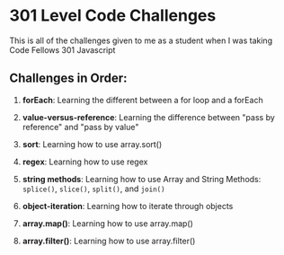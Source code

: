 # 301 Level Code Challenges

This is all of the challenges given to me as a student when I was taking Code Fellows 301 Javascript

## Challenges in Order:

  1. **forEach**: Learning the different between a for loop and a forEach

  2. **value-versus-reference**: Learning the difference between "pass by reference" and "pass by value"

  3. **sort**: Learning how to use array.sort()

  4. **regex**: Learning how to use regex

  5. **string methods**: Learning how to use Array and String Methods: `splice()`, `slice()`, `split()`, and `join()`

  6. **object-iteration**: Learning how to iterate through objects

  7. **array.map()**: Learning how to use array.map()

  8. **array.filter()**: Learning how to use array.filter()
